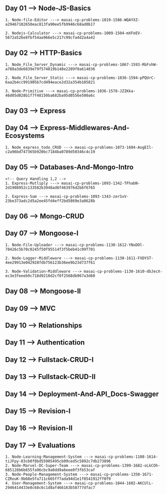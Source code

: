 ## Day 01 --> Node-JS-Basics

    1. Node-file-Editor ---> masai-cp-problems-1019-1586-WQAYXZ-a29467102650eac813fa90ee5fb9946c68ad0b17

    2. Nodejs-Calculator ---> masai-cp-problems-1009-1504-mXFeEV-5672a526e8fbf54aa966e5c217c99cfa4d2a4a42

## Day 02 --> HTTP-Basics
    1. Node_File_Server_Dynamic ---> masai-cp-problems-1067-1593-RbFvhW-a788a3de6839e79f574819b148e2209f0a614036

    2. Node_File_Server_Static ---> masai-cp-problems-1036-1594-pPQUrC-6aa2b4cc991905b7cd494eace2d32a354b105821

    3. Node-Primitive ---> masai-cp-problems-1036-1578-JZIKka-46d05d028b1f7f48150ba682ba95d0556e500a6c
## Day 03 --> Express
## Day 04 --> Express-Middlewares-And-Ecosystems
    1. Node_express_todo_CRUD ---> masai-cp-problems-1073-1604-AogEIl-c2a96bd747365b920bc7184ba0789d50346c4c19
## Day 05 --> Databases-And-Mongo-Intro
    <!-- Query Handling 1,2 -->
    1. Express-Mutliply ---> masai-cp-problems-1093-1342-TFhabN-2d1908952c133582b3948ad6f463976d2b6f6765

    2. Express-Sum ---> masai-cp-problems-1093-1343-zerSxV-23be373adc2d5a2ee45fd4eff2bd5869e3a8628b
## Day 06 --> Mongo-CRUD
## Day 07 --> Mongoose-I
    1. Node-File-Uploader ---> masai-cp-problems-1130-1612-YNxDOl-78426c5b70c0245f50f95514f3f5beb41c09f701

    2. Node-Logger-Middleware ---> masai-cp-problems-1130-1611-FXDYST-4ee29913e042928fdb756123b36ee9b23d737f61

    3. Node-Validation-Middleware ---> masai-cp-problems-1130-1610-dbJecX-ec3e3feeeb9c718d9210d2cf0f2568db967a3d60
## Day 08 --> Mongoose-II
## Day 09 --> MVC
## Day 10 --> Relationships
## Day 11 --> Authentication
## Day 12 --> Fullstack-CRUD-I
## Day 13 --> Fullstack-CRUD-II
## Day 14 --> Deployment-And-API_Docs-Swagger
## Day 15 --> Revision-I
## Day 16 --> Revision-II
## Day 17 --> Evaluations
    1. Node-Learning-Management-System ---> masai-cp-problems-1108-1614-tiJFpy-03cb0f8bd55905495cb09ced5c5892c7db273896
    2. Node-Marvel-DC-Super-Team ---> masai-cp-problems-1399-1682-oLkCOh-685128b6b655fa96cbc9a0dd9a6eee0f3fb53caf
    3. Node-People-Management-System ---> masai-cp-problems-1350-1671-CZRouK-9b68e5fa711c665ff7ada94d1e1f8541912ff0f9
    4. User-Management-System ---> masai-cp-problems-1044-1602-AKCUlL-2946414433e8c68c6c1d8af466163b58777dfac7